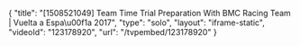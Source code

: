 {
    "title": "[1508521049] Team Time Trial Preparation With BMC Racing Team | Vuelta a Espa\u00f1a 2017",
    "type": "solo",
    "layout": "iframe-static",
    "videoId": "123178920",
    "url": "\/tvpembed\/123178920"
}